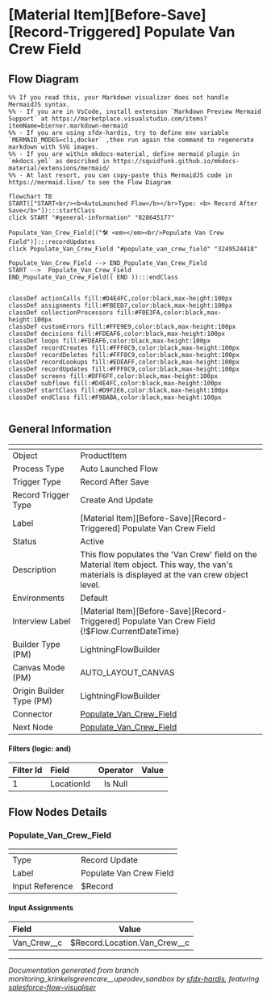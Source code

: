 # [Material Item][Before-Save][Record-Triggered] Populate Van Crew Field

## Flow Diagram

```mermaid
%% If you read this, your Markdown visualizer does not handle MermaidJS syntax.
%% - If you are in VsCode, install extension `Markdown Preview Mermaid Support` at https://marketplace.visualstudio.com/items?itemName=bierner.markdown-mermaid
%% - If you are using sfdx-hardis, try to define env variable `MERMAID_MODES=cli,docker` ,then run again the command to regenerate markdown with SVG images.
%% - If you are within mkdocs-material, define mermaid plugin in `mkdocs.yml` as described in https://squidfunk.github.io/mkdocs-material/extensions/mermaid/
%% - At last resort, you can copy-paste this MermaidJS code in https://mermaid.live/ to see the Flow Diagram

flowchart TB
START(["START<br/><b>AutoLaunched Flow</b></br>Type: <b> Record After Save</b>"]):::startClass
click START "#general-information" "828645177"

Populate_Van_Crew_Field[("🛠️ <em></em><br/>Populate Van Crew Field")]:::recordUpdates
click Populate_Van_Crew_Field "#populate_van_crew_field" "3249524418"

Populate_Van_Crew_Field --> END_Populate_Van_Crew_Field
START -->  Populate_Van_Crew_Field
END_Populate_Van_Crew_Field(( END )):::endClass


classDef actionCalls fill:#D4E4FC,color:black,max-height:100px
classDef assignments fill:#FBEED7,color:black,max-height:100px
classDef collectionProcessors fill:#F0E3FA,color:black,max-height:100px
classDef customErrors fill:#FFE9E9,color:black,max-height:100px
classDef decisions fill:#FDEAF6,color:black,max-height:100px
classDef loops fill:#FDEAF6,color:black,max-height:100px
classDef recordCreates fill:#FFF8C9,color:black,max-height:100px
classDef recordDeletes fill:#FFF8C9,color:black,max-height:100px
classDef recordLookups fill:#EDEAFF,color:black,max-height:100px
classDef recordUpdates fill:#FFF8C9,color:black,max-height:100px
classDef screens fill:#DFF6FF,color:black,max-height:100px
classDef subflows fill:#D4E4FC,color:black,max-height:100px
classDef startClass fill:#D9F2E6,color:black,max-height:100px
classDef endClass fill:#F9BABA,color:black,max-height:100px


```

## General Information

|<!-- -->|<!-- -->|
|:---|:---|
|Object|ProductItem|
|Process Type| Auto Launched Flow|
|Trigger Type| Record After Save|
|Record Trigger Type| Create And Update|
|Label|[Material Item][Before-Save][Record-Triggered] Populate Van Crew Field|
|Status|Active|
|Description|This flow populates the 'Van Crew' field on the Material Item object. This way, the van's materials is displayed at the van crew object level.|
|Environments|Default|
|Interview Label|[Material Item][Before-Save][Record-Triggered] Populate Van Crew Field {!$Flow.CurrentDateTime}|
| Builder Type (PM)|LightningFlowBuilder|
| Canvas Mode (PM)|AUTO_LAYOUT_CANVAS|
| Origin Builder Type (PM)|LightningFlowBuilder|
|Connector|[Populate_Van_Crew_Field](#populate_van_crew_field)|
|Next Node|[Populate_Van_Crew_Field](#populate_van_crew_field)|


#### Filters (logic: **and**)

|Filter Id|Field|Operator|Value|
|:-- |:-- |:--:|:--: |
|1|LocationId| Is Null|<!-- -->|


## Flow Nodes Details

### Populate_Van_Crew_Field

|<!-- -->|<!-- -->|
|:---|:---|
|Type|Record Update|
|Label|Populate Van Crew Field|
|Input Reference|$Record|


#### Input Assignments

|Field|Value|
|:-- |:--: |
|Van_Crew__c|$Record.Location.Van_Crew__c|








___

_Documentation generated from branch monitoring_krinkelsgreencare__upeodev_sandbox by [sfdx-hardis](https://sfdx-hardis.cloudity.com), featuring [salesforce-flow-visualiser](https://github.com/toddhalfpenny/salesforce-flow-visualiser)_